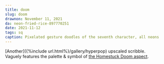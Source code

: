 ```yaml
---
title: doom
slug: doom
drawnon: November 11, 2021
da: neon-fried-rice-897770251
date: 2021-11-12
tags: sq
caption: Pixelated gesture doodles of the seventh character, all neons and greens and blues. Symbol in the background noted below.
---
```

[Another]({%include url.html%}/gallery/hyperpop) upscaled scribble. Vaguely features the palette & symbol of <a href="http://hs.hiveswap.com/ezodiac/aboutaspects.php" class="ext">the Homestuck Doom aspect</a>.